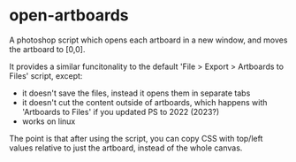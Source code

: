 # open-artboards
 A photoshop script which opens each artboard in a new window, and moves the artboard to [0,0].

 It provides a similar funcitonality to the default 'File > Export > Artboards to Files' script, except:
 - it doesn't save the files, instead it opens them in separate tabs
 - it doesn't cut the content outside of artboards, which happens with 'Artboards to Files' if you updated PS to 2022 (2023?)
 - works on linux

 The point is that after using the script, you can copy CSS with top/left values relative to just the artboard, instead of the whole canvas.
